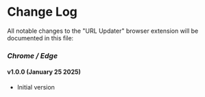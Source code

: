 # Change Log

All notable changes to the "URL Updater" browser extension will be documented in this file:

### *Chrome / Edge*

#### v1.0.0 (January 25 2025)
- Initial version


